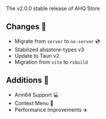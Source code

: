 The v2.0.0 stable release of AHQ Store

## Changes 🎉
- Migrate from `server` to `no-server` 💿
- Stabilized ahqstore-types v3
- Update to Tauri v2
- Migration from `vite` to `rsbuild`

## Additions 🎉
- Arm64 Support 💻
- Context Menu 📃
- Performance Improvements ✈️
